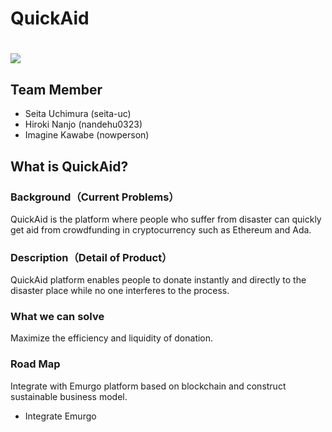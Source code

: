 # QuickAid

# ![](https://user-images.githubusercontent.com/32608705/44624670-20951b80-a92f-11e8-8604-fd842b82ba95.png)

## Team Member
- Seita Uchimura (seita-uc)
- Hiroki Nanjo (nandehu0323)
- Imagine Kawabe (nowperson)

## What is QuickAid?

### Background（Current Problems）
QuickAid is the platform where people who suffer from disaster can quickly get aid from crowdfunding in cryptocurrency such as Ethereum and Ada.

### Description（Detail of Product）
QuickAid platform enables people to donate instantly and directly to the disaster place while no one interferes to the process.

### What we can solve
Maximize the efficiency and liquidity of donation. 

### Road Map
Integrate with Emurgo platform based on blockchain and construct sustainable business model.
* Integrate Emurgo
